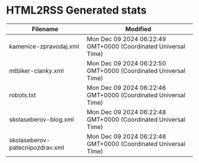 # HTML2RSS Generated stats

| Filename | Modified |
| -------- | -------- |
| kamenice-zpravodaj.xml | Mon Dec 09 2024 06:22:49 GMT+0000 (Coordinated Universal Time) |
| mtbiker-clanky.xml | Mon Dec 09 2024 06:22:50 GMT+0000 (Coordinated Universal Time) |
| robots.txt | Mon Dec 09 2024 06:22:46 GMT+0000 (Coordinated Universal Time) |
| skolaseberov-blog.xml | Mon Dec 09 2024 06:22:48 GMT+0000 (Coordinated Universal Time) |
| skolaseberov-patecnipozdrav.xml | Mon Dec 09 2024 06:22:48 GMT+0000 (Coordinated Universal Time) |
